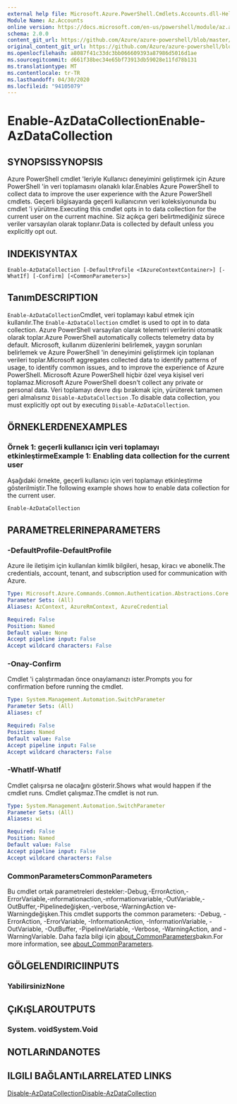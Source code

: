 ```yaml
---
external help file: Microsoft.Azure.PowerShell.Cmdlets.Accounts.dll-Help.xml
Module Name: Az.Accounts
online version: https://docs.microsoft.com/en-us/powershell/module/az.accounts/enable-azdatacollection
schema: 2.0.0
content_git_url: https://github.com/Azure/azure-powershell/blob/master/src/Accounts/Accounts/help/Enable-AzDataCollection.md
original_content_git_url: https://github.com/Azure/azure-powershell/blob/master/src/Accounts/Accounts/help/Enable-AzDataCollection.md
ms.openlocfilehash: a8087f41c33dc3bb066609393a87986d5016d1ae
ms.sourcegitcommit: d661f38bec34e65bf73913db59028e11fd78b131
ms.translationtype: MT
ms.contentlocale: tr-TR
ms.lasthandoff: 04/30/2020
ms.locfileid: "94105079"
---
```

# <span data-ttu-id="59972-101">Enable-AzDataCollection</span><span class="sxs-lookup"><span data-stu-id="59972-101">Enable-AzDataCollection</span></span>

## <span data-ttu-id="59972-102">SYNOPSIS</span><span class="sxs-lookup"><span data-stu-id="59972-102">SYNOPSIS</span></span>
<span data-ttu-id="59972-103">Azure PowerShell cmdlet 'leriyle Kullanıcı deneyimini geliştirmek için Azure PowerShell 'in veri toplamasını olanaklı kılar.</span><span class="sxs-lookup"><span data-stu-id="59972-103">Enables Azure PowerShell to collect data to improve the user experience with the Azure PowerShell cmdlets.</span></span> <span data-ttu-id="59972-104">Geçerli bilgisayarda geçerli kullanıcının veri koleksiyonunda bu cmdlet 'i yürütme.</span><span class="sxs-lookup"><span data-stu-id="59972-104">Executing this cmdlet opts in to data collection for the current user on the current machine.</span></span> <span data-ttu-id="59972-105">Siz açıkça geri belirtmediğiniz sürece veriler varsayılan olarak toplanır.</span><span class="sxs-lookup"><span data-stu-id="59972-105">Data is collected by default unless you explicitly opt out.</span></span>

## <span data-ttu-id="59972-106">INDEKI</span><span class="sxs-lookup"><span data-stu-id="59972-106">SYNTAX</span></span>

```
Enable-AzDataCollection [-DefaultProfile <IAzureContextContainer>] [-WhatIf] [-Confirm] [<CommonParameters>]
```

## <span data-ttu-id="59972-107">Tanım</span><span class="sxs-lookup"><span data-stu-id="59972-107">DESCRIPTION</span></span>

<span data-ttu-id="59972-108">`Enable-AzDataCollection`Cmdlet, veri toplamayı kabul etmek için kullanılır.</span><span class="sxs-lookup"><span data-stu-id="59972-108">The `Enable-AzDataCollection` cmdlet is used to opt in to data collection.</span></span> <span data-ttu-id="59972-109">Azure PowerShell varsayılan olarak telemetri verilerini otomatik olarak toplar.</span><span class="sxs-lookup"><span data-stu-id="59972-109">Azure PowerShell automatically collects telemetry data by default.</span></span> <span data-ttu-id="59972-110">Microsoft, kullanım düzenlerini belirlemek, yaygın sorunları belirlemek ve Azure PowerShell 'in deneyimini geliştirmek için toplanan verileri toplar.</span><span class="sxs-lookup"><span data-stu-id="59972-110">Microsoft aggregates collected data to identify patterns of usage, to identify common issues, and to improve the experience of Azure PowerShell.</span></span>
<span data-ttu-id="59972-111">Microsoft Azure PowerShell hiçbir özel veya kişisel veri toplamaz.</span><span class="sxs-lookup"><span data-stu-id="59972-111">Microsoft Azure PowerShell doesn't collect any private or personal data.</span></span> <span data-ttu-id="59972-112">Veri toplamayı devre dışı bırakmak için, yürüterek tamamen geri almalısınız `Disable-AzDataCollection` .</span><span class="sxs-lookup"><span data-stu-id="59972-112">To disable data collection, you must explicitly opt out by executing `Disable-AzDataCollection`.</span></span>

## <span data-ttu-id="59972-113">ÖRNEKLERDEN</span><span class="sxs-lookup"><span data-stu-id="59972-113">EXAMPLES</span></span>

### <span data-ttu-id="59972-114">Örnek 1: geçerli kullanıcı için veri toplamayı etkinleştirme</span><span class="sxs-lookup"><span data-stu-id="59972-114">Example 1: Enabling data collection for the current user</span></span>

<span data-ttu-id="59972-115">Aşağıdaki örnekte, geçerli kullanıcı için veri toplamayı etkinleştirme gösterilmiştir.</span><span class="sxs-lookup"><span data-stu-id="59972-115">The following example shows how to enable data collection for the current user.</span></span>

```powershell
Enable-AzDataCollection
```

## <span data-ttu-id="59972-116">PARAMETRELERINE</span><span class="sxs-lookup"><span data-stu-id="59972-116">PARAMETERS</span></span>

### <span data-ttu-id="59972-117">-DefaultProfile</span><span class="sxs-lookup"><span data-stu-id="59972-117">-DefaultProfile</span></span>

<span data-ttu-id="59972-118">Azure ile iletişim için kullanılan kimlik bilgileri, hesap, kiracı ve abonelik.</span><span class="sxs-lookup"><span data-stu-id="59972-118">The credentials, account, tenant, and subscription used for communication with Azure.</span></span>

```yaml
Type: Microsoft.Azure.Commands.Common.Authentication.Abstractions.Core.IAzureContextContainer
Parameter Sets: (All)
Aliases: AzContext, AzureRmContext, AzureCredential

Required: False
Position: Named
Default value: None
Accept pipeline input: False
Accept wildcard characters: False
```

### <span data-ttu-id="59972-119">-Onay</span><span class="sxs-lookup"><span data-stu-id="59972-119">-Confirm</span></span>

<span data-ttu-id="59972-120">Cmdlet 'i çalıştırmadan önce onaylamanızı ister.</span><span class="sxs-lookup"><span data-stu-id="59972-120">Prompts you for confirmation before running the cmdlet.</span></span>

```yaml
Type: System.Management.Automation.SwitchParameter
Parameter Sets: (All)
Aliases: cf

Required: False
Position: Named
Default value: False
Accept pipeline input: False
Accept wildcard characters: False
```

### <span data-ttu-id="59972-121">-WhatIf</span><span class="sxs-lookup"><span data-stu-id="59972-121">-WhatIf</span></span>

<span data-ttu-id="59972-122">Cmdlet çalışırsa ne olacağını gösterir.</span><span class="sxs-lookup"><span data-stu-id="59972-122">Shows what would happen if the cmdlet runs.</span></span> <span data-ttu-id="59972-123">Cmdlet çalışmaz.</span><span class="sxs-lookup"><span data-stu-id="59972-123">The cmdlet is not run.</span></span>

```yaml
Type: System.Management.Automation.SwitchParameter
Parameter Sets: (All)
Aliases: wi

Required: False
Position: Named
Default value: False
Accept pipeline input: False
Accept wildcard characters: False
```

### <span data-ttu-id="59972-124">CommonParameters</span><span class="sxs-lookup"><span data-stu-id="59972-124">CommonParameters</span></span>

<span data-ttu-id="59972-125">Bu cmdlet ortak parametreleri destekler:-Debug,-ErrorAction,-ErrorVariable,-ınformationaction,-ınformationvariable,-OutVariable,-OutBuffer,-Pipelinedeğişken,-verbose,-WarningAction ve-Warningdeğişken.</span><span class="sxs-lookup"><span data-stu-id="59972-125">This cmdlet supports the common parameters: -Debug, -ErrorAction, -ErrorVariable, -InformationAction, -InformationVariable, -OutVariable, -OutBuffer, -PipelineVariable, -Verbose, -WarningAction, and -WarningVariable.</span></span> <span data-ttu-id="59972-126">Daha fazla bilgi için [about_CommonParameters](/powershell/module/microsoft.powershell.core/about/about_commonparameters)bakın.</span><span class="sxs-lookup"><span data-stu-id="59972-126">For more information, see [about_CommonParameters](/powershell/module/microsoft.powershell.core/about/about_commonparameters).</span></span>

## <span data-ttu-id="59972-127">GÖLGELENDIRICI</span><span class="sxs-lookup"><span data-stu-id="59972-127">INPUTS</span></span>

### <span data-ttu-id="59972-128">Yabilirsiniz</span><span class="sxs-lookup"><span data-stu-id="59972-128">None</span></span>

## <span data-ttu-id="59972-129">ÇıKıŞLAR</span><span class="sxs-lookup"><span data-stu-id="59972-129">OUTPUTS</span></span>

### <span data-ttu-id="59972-130">System. void</span><span class="sxs-lookup"><span data-stu-id="59972-130">System.Void</span></span>

## <span data-ttu-id="59972-131">NOTLARıNDA</span><span class="sxs-lookup"><span data-stu-id="59972-131">NOTES</span></span>

## <span data-ttu-id="59972-132">ILGILI BAĞLANTıLAR</span><span class="sxs-lookup"><span data-stu-id="59972-132">RELATED LINKS</span></span>

[<span data-ttu-id="59972-133">Disable-AzDataCollection</span><span class="sxs-lookup"><span data-stu-id="59972-133">Disable-AzDataCollection</span></span>](./Disable-AzDataCollection.md)

